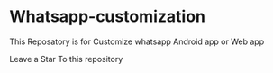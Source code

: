 # Whatsapp-customization
This Reposatory is for Customize whatsapp Android app or Web app 

Leave a Star To this repository

